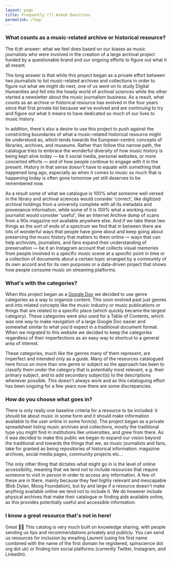 ```yaml
---
layout: page
title: Frequently (?) Asked Questions
permalink: /faq/ 
---
```


### What counts as a music-related archive or historical resource?  
The tl;dr answer: what we feel does based on our biases as music journalists who were involved in the creation of a large archival project funded by a questionable brand and our ongoing efforts to figure out what it all meant. 

The long answer is that while this project began as a private effort between two journalists to list music-related archives and collections in order to figure out what we might do next, one of us went on to study Digital Humanities and fell into the heady world of archival sciences while the other started a newsletter about the music journalism business. As a result, what counts as an archive or historical resource has evolved in the four years since that first private list because we've evolved and are continuing to try and figure out what it means to have dedicated so much of our lives to music history.

In addition, there's also a desire to use this project to push against the constricting boundaries of what a music-related historical resource might be understood as, which tends towards the European-centric concepts of libraries, archives, and museums. Rather than follow this narrow path, the catalogue tries to embrace the wonderful diversity of how music history is being kept alive today — be it social media, personal websites, or more concerted efforts — and of how people continue to engage with it in the present. History in that sense doesn't have to equate with something that happened long ago, especially as when it comes to music so much that is happening today is often gone tomorrow yet still deserves to be remembered now.  

As a result some of what we catalogue is 100% what someone well versed in the library and archival sciences would consider 'correct', like digitized archival holdings from a university complete with all its metadata and provenance information, while some of it is 100% what a working music journalist would consider 'useful', like an Internet Archive dump of scans from a 90s magazine not available anywhere else. And if we take these two things as the sort of ends of a spectrum we find that in between there are lots of wonderful ways that people have gone about and keep going about preserving the music history that matters to them online — ways that can help archivists, journalists, and fans expand their understanding of preservation — be it an Instagram account that collects visual memories from people involved in a specific music scene at a specific point in time or a collection of documents about a certain topic arranged by a community of its own accord and for its own purposes or a data-driven project that shows how people consume music on streaming platforms.  

### What's with the categories?   
When this project began as a [Google Doc](https://docs.google.com/document/d/1n6YzY38xxPs8Uz2dNxPQgSPQTWODBfxckLueVgcb-ds/edit?usp=sharing) we decided to use genre categories as a way to organize content. This soon evolved past just genres and into related concepts like the music industry or music publications or things that are related to a specific place (which quickly became the largest category). These categories were also used for a Table of Contents, which was one way to make navigation of a large Google Doc easier and somewhat similar to what you'd expect in a traditional document format. When we migrated to this website we decided to keep the categories regardless of their imperfections as an easy way to shortcut to a general area of interest. 

These categories, much like the genres many of them represent, are imperfect and intended only as a guide. Many of the resources catalogued here focus on more than one genre or subject so the approach has been to classify them under the category that is potentially most relevant, e.g. their primary subject, and to add secondary subject(s) to the descriptions whenever possible. This doesn't always work and as this cataloguing effort has been ongoing for a few years now there are some discrepancies.   

### How do you choose what goes in?  
There is only really one baseline criteria for a resource to be included: it should be about music in some form and it should make information available to the user online in some form(s). The project began as a private spreadsheet listing music archives and collections, mostly the traditional type you might find in institutions like universities, and grew from there. As it was decided to make this public we began to expand our vision beyond the traditional and towards the things that we, as music journalists and fans, take for granted as being repositories of historical information: magazine archives, social media pages, community projects etc... 

The only other thing that dictates what might go in is the level of online accessibility, meaning that we tend not to include resources that require someone to visit in person in order to access any information. A few of these are in there, mainly because they feel highly relevant and inescapable (Bob Dylan, Moog Foundation), but by and large if a resource doesn't make anything available online we tend not to include it. We do however include physical archives that make their catalogue or finding aids available online, as this provides potentially useful and accessible information.   

### I know a great resource that's not in here!  
Great 🙌🏻 This catalog is very much built on knowledge sharing, with people sending us tips and recommendations privately and publicly. You can send us resources for inclusion by emailing Laurent (using his first name combined with the name of the first domain he registered, spinscience dot org dot uk) or finding him social platforms (currently Twitter, Instagram, and LinkedIn).